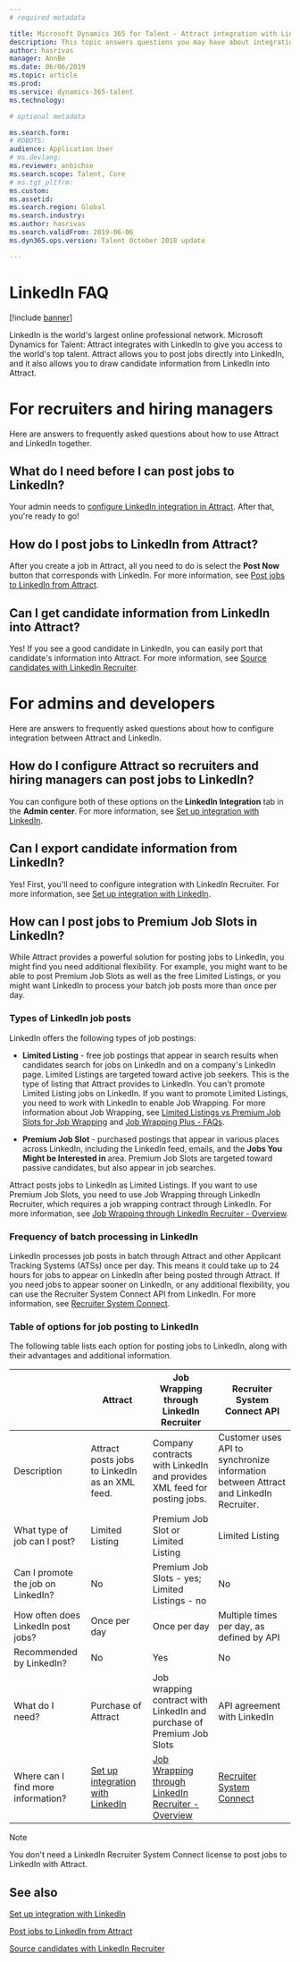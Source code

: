 ```yaml
---
# required metadata

title: Microsoft Dynamics 365 for Talent - Attract integration with LinkedIn FAQ
description: This topic answers questions you may have about integration between LinkedIn and Microsoft Dynamics 365 for Talent - Attract.
author: hasrivas
manager: AnnBe
ms.date: 06/06/2019
ms.topic: article
ms.prod: 
ms.service: dynamics-365-talent
ms.technology: 

# optional metadata

ms.search.form: 
# ROBOTS: 
audience: Application User
# ms.devlang: 
ms.reviewer: anbichse
ms.search.scope: Talent, Core
# ms.tgt_pltfrm: 
ms.custom: 
ms.assetid: 
ms.search.region: Global
ms.search.industry: 
ms.author: hasrivas
ms.search.validFrom: 2019-06-06
ms.dyn365.ops.version: Talent October 2018 update

---
```


# LinkedIn FAQ

[!include [banner](includes/banner.md)]

LinkedIn is the world's largest online professional network. Microsoft Dynamics for Talent: Attract integrates with LinkedIn to give you access to the world's top talent. Attract allows you to post jobs directly into LinkedIn, and it also allows you to draw candidate information from LinkedIn into Attract.

# For recruiters and hiring managers

Here are answers to frequently asked questions about how to use Attract and LinkedIn together.

## What do I need before I can post jobs to LinkedIn?

Your admin needs to [configure LinkedIn integration in Attract](./attract-admin-linkedin.md). After that, you're ready to go!

## How do I post jobs to LinkedIn from Attract?

After you create a job in Attract, all you need to do is select the **Post Now** button that corresponds with LinkedIn. For more information, see [Post jobs to LinkedIn from Attract](./attract-post-jobs-to-linkedin.md).

## Can I get candidate information from LinkedIn into Attract?

Yes! If you see a good candidate in LinkedIn, you can easily port that candidate's information into Attract. For more information, see [Source candidates with LinkedIn Recruiter](attract-linkedin-recruiter.md).

# For admins and developers

Here are answers to frequently asked questions about how to configure integration between Attract and LinkedIn.

## How do I configure Attract so recruiters and hiring managers can post jobs to LinkedIn?

You can configure both of these options on the **LinkedIn Integration** tab in the **Admin center**. For more information, see [Set up integration with LinkedIn](./attract-admin-linkedin.md).

## Can I export candidate information from LinkedIn?

Yes! First, you'll need to configure integration with LinkedIn Recruiter. For more information, see [Set up integration with LinkedIn](./attract-admin-linkedin.md).

## How can I post jobs to Premium Job Slots in LinkedIn?

While Attract provides a powerful solution for posting jobs to LinkedIn, you might find you need additional flexibility. For example, you might want to be able to post Premium Job Slots as well as the free Limited Listings, or you might want LinkedIn to process your batch job posts more than once per day.

### Types of LinkedIn job posts

LinkedIn offers the following types of job postings:

- **Limited Listing** - free job postings that appear in search results when candidates search for jobs on LinkedIn and on a company's LinkedIn page. Limited Listings are targeted toward active job seekers. This is the type of listing that Attract provides to LinkedIn. You can't promote Limited Listing jobs on LinkedIn. If you want to promote Limited Listings, you need to work with LinkedIn to enable Job Wrapping. For more information about Job Wrapping, see [Limited Listings vs Premium Job Slots for Job Wrapping](https://www.linkedin.com/help/recruiter/answer/79049/limited-listings-vs-premium-job-slots-for-job-wrapping) and [Job Wrapping Plus - FAQs](https://www.linkedin.com/help/recruiter/answer/79050/job-wrapping-frequently-asked-questions).

- **Premium Job Slot** - purchased postings that appear in various places across LinkedIn, including the LinkedIn feed, emails, and the **Jobs You Might be Interested in** area. Premium Job Slots are targeted toward passive candidates, but also appear in job searches.

Attract posts jobs to LinkedIn as Limited Listings. If you want to use Premium Job Slots, you need to use Job Wrapping through LinkedIn Recruiter, which requires a job wrapping contract through LinkedIn. For more information, see [Job Wrapping through LinkedIn Recruiter - Overview](https://www.linkedin.com/help/recruiter/answer/79037).

### Frequency of batch processing in LinkedIn

LinkedIn processes job posts in batch through Attract and other Applicant Tracking Systems (ATSs) once per day. This means it could take up to 24 hours for jobs to appear on LinkedIn after being posted through Attract. If you need jobs to appear sooner on LinkedIn, or any additional flexibility, you can use the Recruiter System Connect API from LinkedIn. For more information, see [Recruiter System Connect](https://docs.microsoft.com/en-us/linkedin/talent/recruiter-system-connect).

### Table of options for job posting to LinkedIn

The following table lists each option for posting jobs to LinkedIn, along with their advantages and additional information.

|  | Attract | Job Wrapping through LinkedIn Recruiter | Recruiter System Connect API |
|---|---|---|---|
| Description | Attract posts jobs to LinkedIn as an XML feed. | Company contracts with LinkedIn and provides XML feed for posting jobs. | Customer uses API to synchronize information between Attract and LinkedIn Recruiter. |
| What type of job can I post? | Limited Listing | Premium Job Slot or Limited Listing | Limited Listing |
| Can I promote the job on LinkedIn? | No | Premium Job Slots - yes; Limited Listings - no | No |
| How often does LinkedIn post jobs? | Once per day | Once per day | Multiple times per day, as defined by API |
| Recommended by LinkedIn? | No | Yes | No |
| What do I need? | Purchase of Attract | Job wrapping contract with LinkedIn and purchase of Premium Job Slots | API agreement with LinkedIn | 
| Where can I find more information? | [Set up integration with LinkedIn](./attract-admin-linkedin.md) | [Job Wrapping through LinkedIn Recruiter - Overview](https://www.linkedin.com/help/recruiter/answer/79037) | [Recruiter System Connect](https://docs.microsoft.com/en-us/linkedin/talent/recruiter-system-connect) |

>[!NOTE]
>You don't need a LinkedIn Recruiter System Connect license to post jobs to LinkedIn with Attract.

## See also

[Set up integration with LinkedIn](./attract-admin-linkedin.md)<p></p>
[Post jobs to LinkedIn from Attract](./attract-post-jobs-to-linkedin.md)<p></p>
[Source candidates with LinkedIn Recruiter](./attract-linkedin-recruiter.md)
